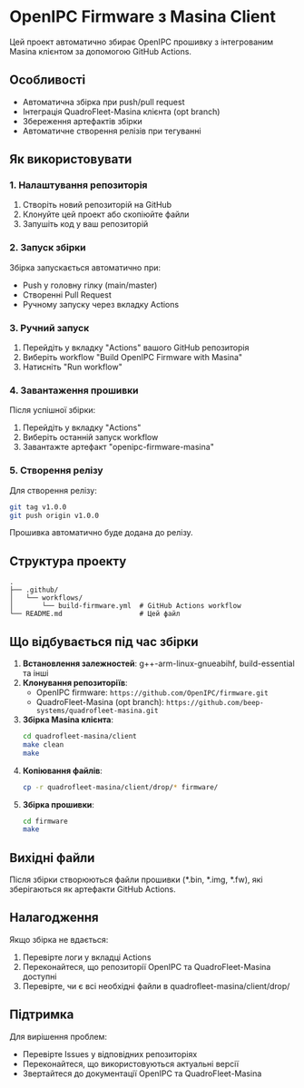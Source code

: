 # OpenIPC Firmware з Masina Client

Цей проект автоматично збирає OpenIPC прошивку з інтегрованим Masina клієнтом за допомогою GitHub Actions.

## Особливості

- Автоматична збірка при push/pull request
- Інтеграція QuadroFleet-Masina клієнта (opt branch)
- Збереження артефактів збірки
- Автоматичне створення релізів при тегуванні

## Як використовувати

### 1. Налаштування репозиторія

1. Створіть новий репозиторій на GitHub
2. Клонуйте цей проект або скопіюйте файли
3. Запушіть код у ваш репозиторій

### 2. Запуск збірки

Збірка запускається автоматично при:
- Push у головну гілку (main/master)
- Створенні Pull Request
- Ручному запуску через вкладку Actions

### 3. Ручний запуск

1. Перейдіть у вкладку "Actions" вашого GitHub репозиторія
2. Виберіть workflow "Build OpenIPC Firmware with Masina"
3. Натисніть "Run workflow"

### 4. Завантаження прошивки

Після успішної збірки:
1. Перейдіть у вкладку "Actions"
2. Виберіть останній запуск workflow
3. Завантажте артефакт "openipc-firmware-masina"

### 5. Створення релізу

Для створення релізу:
```bash
git tag v1.0.0
git push origin v1.0.0
```

Прошивка автоматично буде додана до релізу.

## Структура проекту

```
.
├── .github/
│   └── workflows/
│       └── build-firmware.yml  # GitHub Actions workflow
└── README.md                   # Цей файл
```

## Що відбувається під час збірки

1. **Встановлення залежностей**: g++-arm-linux-gnueabihf, build-essential та інші
2. **Клонування репозиторіїв**:
   - OpenIPC firmware: `https://github.com/OpenIPC/firmware.git`
   - QuadroFleet-Masina (opt branch): `https://github.com/beep-systems/quadrofleet-masina.git`
3. **Збірка Masina клієнта**:
   ```bash
   cd quadrofleet-masina/client
   make clean
   make
   ```
4. **Копіювання файлів**:
   ```bash
   cp -r quadrofleet-masina/client/drop/* firmware/
   ```
5. **Збірка прошивки**:
   ```bash
   cd firmware
   make
   ```

## Вихідні файли

Після збірки створюються файли прошивки (*.bin, *.img, *.fw), які зберігаються як артефакти GitHub Actions.

## Налагодження

Якщо збірка не вдається:

1. Перевірте логи у вкладці Actions
2. Переконайтеся, що репозиторії OpenIPC та QuadroFleet-Masina доступні
3. Перевірте, чи є всі необхідні файли в quadrofleet-masina/client/drop/

## Підтримка

Для вирішення проблем:
- Перевірте Issues у відповідних репозиторіях
- Переконайтеся, що використовуються актуальні версії
- Звертайтеся до документації OpenIPC та QuadroFleet-Masina
